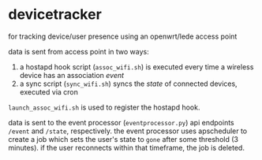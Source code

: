 # devicetracker

for tracking device/user presence using an openwrt/lede access point

data is sent from access point in two ways:
1. a hostapd hook script (`assoc_wifi.sh`) is executed every time a wireless device has an association *event*
2. a sync script (`sync_wifi.sh`) syncs the *state* of connected devices, executed via cron

`launch_assoc_wifi.sh` is used to register the hostapd hook.

data is sent to the event processor (`eventprocessor.py`) api endpoints `/event` and `/state`, respectively. the event processor uses apscheduler to create a job which sets the user's state to `gone` after some threshold (3 minutes). if the user reconnects within that timeframe, the job is deleted.
